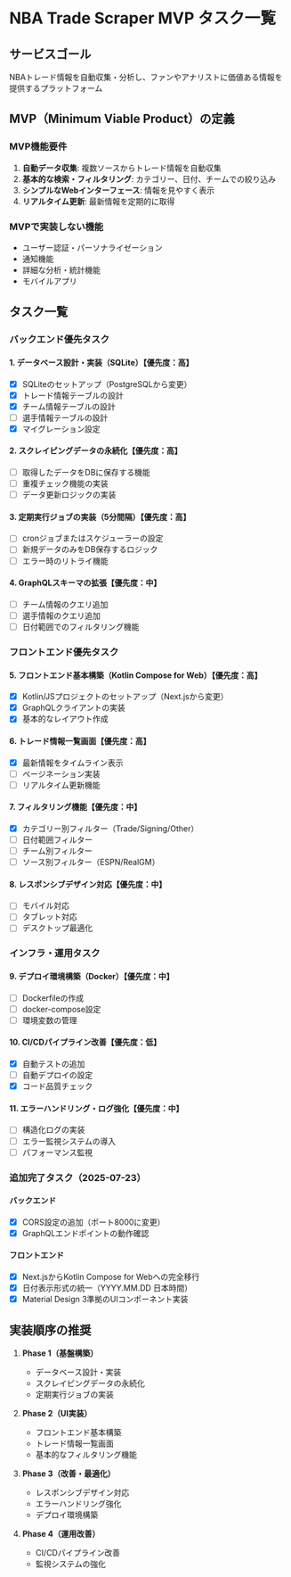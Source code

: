 # NBA Trade Scraper MVP タスク一覧

## サービスゴール
NBAトレード情報を自動収集・分析し、ファンやアナリストに価値ある情報を提供するプラットフォーム

## MVP（Minimum Viable Product）の定義

### MVP機能要件
1. **自動データ収集**: 複数ソースからトレード情報を自動収集
2. **基本的な検索・フィルタリング**: カテゴリー、日付、チームでの絞り込み
3. **シンプルなWebインターフェース**: 情報を見やすく表示
4. **リアルタイム更新**: 最新情報を定期的に取得

### MVPで実装しない機能
- ユーザー認証・パーソナライゼーション
- 通知機能
- 詳細な分析・統計機能
- モバイルアプリ

## タスク一覧

### バックエンド優先タスク

#### 1. データベース設計・実装（SQLite）【優先度：高】
- [x] SQLiteのセットアップ（PostgreSQLから変更）
- [x] トレード情報テーブルの設計
- [x] チーム情報テーブルの設計
- [ ] 選手情報テーブルの設計
- [x] マイグレーション設定

#### 2. スクレイピングデータの永続化【優先度：高】
- [ ] 取得したデータをDBに保存する機能
- [ ] 重複チェック機能の実装
- [ ] データ更新ロジックの実装

#### 3. 定期実行ジョブの実装（5分間隔）【優先度：高】
- [ ] cronジョブまたはスケジューラーの設定
- [ ] 新規データのみをDB保存するロジック
- [ ] エラー時のリトライ機能

#### 4. GraphQLスキーマの拡張【優先度：中】
- [ ] チーム情報のクエリ追加
- [ ] 選手情報のクエリ追加
- [ ] 日付範囲でのフィルタリング機能

### フロントエンド優先タスク

#### 5. フロントエンド基本構築（Kotlin Compose for Web）【優先度：高】
- [x] Kotlin/JSプロジェクトのセットアップ（Next.jsから変更）
- [x] GraphQLクライアントの実装
- [x] 基本的なレイアウト作成

#### 6. トレード情報一覧画面【優先度：高】
- [x] 最新情報をタイムライン表示
- [ ] ページネーション実装
- [ ] リアルタイム更新機能

#### 7. フィルタリング機能【優先度：中】
- [x] カテゴリー別フィルター（Trade/Signing/Other）
- [ ] 日付範囲フィルター
- [ ] チーム別フィルター
- [ ] ソース別フィルター（ESPN/RealGM）

#### 8. レスポンシブデザイン対応【優先度：中】
- [ ] モバイル対応
- [ ] タブレット対応
- [ ] デスクトップ最適化

### インフラ・運用タスク

#### 9. デプロイ環境構築（Docker）【優先度：中】
- [ ] Dockerfileの作成
- [ ] docker-compose設定
- [ ] 環境変数の管理

#### 10. CI/CDパイプライン改善【優先度：低】
- [x] 自動テストの追加
- [ ] 自動デプロイの設定
- [x] コード品質チェック

#### 11. エラーハンドリング・ログ強化【優先度：中】
- [ ] 構造化ログの実装
- [ ] エラー監視システムの導入
- [ ] パフォーマンス監視

### 追加完了タスク（2025-07-23）

#### バックエンド
- [x] CORS設定の追加（ポート8000に変更）
- [x] GraphQLエンドポイントの動作確認

#### フロントエンド
- [x] Next.jsからKotlin Compose for Webへの完全移行
- [x] 日付表示形式の統一（YYYY.MM.DD 日本時間）
- [x] Material Design 3準拠のUIコンポーネント実装

## 実装順序の推奨

1. **Phase 1（基盤構築）**
   - データベース設計・実装
   - スクレイピングデータの永続化
   - 定期実行ジョブの実装

2. **Phase 2（UI実装）**
   - フロントエンド基本構築
   - トレード情報一覧画面
   - 基本的なフィルタリング機能

3. **Phase 3（改善・最適化）**
   - レスポンシブデザイン対応
   - エラーハンドリング強化
   - デプロイ環境構築

4. **Phase 4（運用改善）**
   - CI/CDパイプライン改善
   - 監視システムの強化